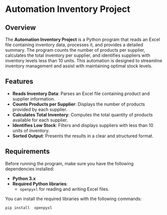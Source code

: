 # Automation Inventory Project

## Overview

The **Automation Inventory Project** is a Python program that reads an Excel file containing inventory data, processes it, and provides a detailed summary. The program counts the number of products per supplier, calculates the total inventory per supplier, and identifies suppliers with inventory levels less than 10 units. This automation is designed to streamline inventory management and assist with maintaining optimal stock levels.

## Features

- **Reads Inventory Data**: Parses an Excel file containing product and supplier information.
- **Counts Products per Supplier**: Displays the number of products provided by each supplier.
- **Calculates Total Inventory**: Computes the total quantity of products available for each supplier.
- **Identifies Low Stock**: Filters and displays suppliers with less than 10 units of inventory.
- **Sorted Output**: Presents the results in a clear and structured format.

## Requirements

Before running the program, make sure you have the following dependencies installed:

- **Python 3.x**
- **Required Python libraries**:
  - `openpyxl` for reading and writing Excel files.

You can install the required libraries with the following commands:

```bash
pip install  openpyxl
